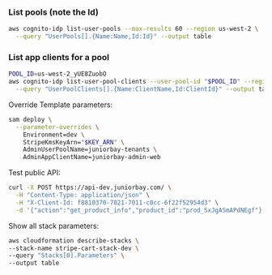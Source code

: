 ### List pools (note the Id)
```bash
aws cognito-idp list-user-pools --max-results 60 --region us-west-2 \
  --query "UserPools[].{Name:Name,Id:Id}" --output table
```

### List app clients for a pool
```bash
POOL_ID=us-west-2_yUE8ZuobO
aws cognito-idp list-user-pool-clients --user-pool-id "$POOL_ID" --region us-west-2 \
  --query "UserPoolClients[].{Name:ClientName,Id:ClientId}" --output table
```

Override Template parameters:
```bash
sam deploy \
  --parameter-overrides \
    Environment=dev \
    StripeKmsKeyArn="$KEY_ARN" \
    AdminUserPoolName=juniorbay-tenants \
    AdminAppClientName=juniorbay-admin-web
```

Test public API:
```bash
curl -X POST https://api-dev.juniorbay.com/ \
  -H "Content-Type: application/json" \
  -H "X-Client-Id: f8810370-7021-7011-c0cc-6f22f52954d3" \
  -d '{"action":"get_product_info","product_id":"prod_SxJgASmAPdNEgf"}' -v
  ```

  Show all stack parameters:
  ```bash
  aws cloudformation describe-stacks \
  --stack-name stripe-cart-stack-dev \
  --query "Stacks[0].Parameters" \
  --output table
  ```